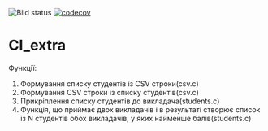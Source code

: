 ![Bild status](https://travis-ci.org/Valzavator/CI_extra.svg?branch=master)
[![codecov](https://codecov.io/gh/Valzavator/CI_extra/branch/master/graph/badge.svg)](https://codecov.io/gh/Valzavator/CI_extra)
# CI_extra

Функції:
1. Формування списку студентів із CSV строки(сsv.c)
2. Формування CSV строки із списку студентів(csv.c)
3. Прикріплення списку студентів до викладача(students.c)
4. Функція, що приймає двох викладачів і в результаті створює список із N студентів обох викладачів, у яких найменше балів(students.c)
